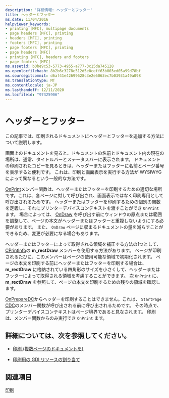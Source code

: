```yaml
---
description: '詳細情報: ヘッダーとフッター'
title: ヘッダーとフッター
ms.date: 11/04/2016
helpviewer_keywords:
- printing [MFC], multipage documents
- page headers [MFC], printing
- headers [MFC], printing
- footers [MFC], printing
- page footers [MFC], printing
- page headers [MFC]
- printing [MFC], headers and footers
- page footers [MFC]
ms.assetid: b0be9c53-5773-4955-a777-3c15da745128
ms.openlocfilehash: 8b2b6c3278e512d5e8ceff63b003ed05a99d78bf
ms.sourcegitcommit: d6af41e42699628c3e2e6063ec7b03931a49a098
ms.translationtype: MT
ms.contentlocale: ja-JP
ms.lasthandoff: 12/11/2020
ms.locfileid: "97325906"
---
```

# <a name="headers-and-footers"></a>ヘッダーとフッター

この記事では、印刷されるドキュメントにヘッダーとフッターを追加する方法について説明します。

画面上のドキュメントを見ると、ドキュメントの名前とドキュメント内の現在の場所は、通常、タイトルバーとステータスバーに表示されます。 ドキュメントの印刷されたコピーを見るときは、ヘッダーまたはフッターに名前とページ番号を表示すると便利です。 これは、印刷と画面表示を実行する方法が WYSIWYG によって異なるという一般的な方法です。

[OnPrint](reference/cview-class.md#onprint)メンバー関数は、ヘッダーまたはフッターを印刷するための適切な場所です。これは、各ページに対して呼び出され、画面表示ではなく印刷専用として呼び出されるためです。 ヘッダーまたはフッターを印刷するための個別の関数を定義し、それにプリンターデバイスコンテキストを渡すことができ `OnPrint` ます。 場合によっては、 [OnDraw](reference/cview-class.md#ondraw) を呼び出す前にウィンドウの原点または範囲を調整して、ページの本文がヘッダーまたはフッターと重複しないようにする必要があります。 また、 `OnDraw` ページに収まるドキュメントの量を減らすことができるため、変更が必要になる場合もあります。

ヘッダーまたはフッターによって取得される領域を補正する方法の1つとして、 [CPrintInfo](reference/cprintinfo-structure.md)の **m_rectDraw** メンバーを使用する方法があります。 ページが印刷されるたびに、このメンバーはページの使用可能な領域で初期化されます。 ページの本文を印刷する前にヘッダーまたはフッターを印刷する場合は、 **m_rectDraw** に格納されている四角形のサイズを小さくして、ヘッダーまたはフッターによって取得される領域を考慮することができます。 次 `OnPrint` に、 **m_rectDraw** を参照して、ページの本文を印刷するための残りの領域を確認します。

[OnPrepareDC](reference/cview-class.md#onpreparedc)からヘッダーを印刷することはできません。これは、 `StartPage` [CDC](reference/cdc-class.md)のメンバー関数が呼び出される前に呼び出されるためです。 その時点で、プリンターデバイスコンテキストはページ境界であると見なされます。 印刷は、メンバー関数からのみ実行でき `OnPrint` ます。

## <a name="what-do-you-want-to-know-more-about"></a>詳細については、次を参照してください。

- [印刷 (複数ページのドキュメントを)](multipage-documents.md)

- [印刷用の GDI リソースの割り当て](allocating-gdi-resources.md)

## <a name="see-also"></a>関連項目

[印刷](printing.md)

